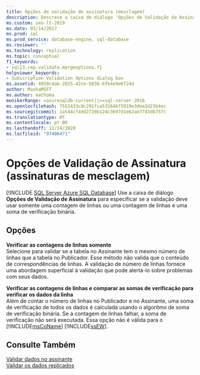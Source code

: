 ```yaml
---
title: Opções de validação de assinatura (mesclagem)
description: Descreve a caixa de diálogo 'Opções de Validação da Assinatura' do SSMS (SQL Server Management Studio).
ms.custom: seo-lt-2019
ms.date: 03/14/2017
ms.prod: sql
ms.prod_service: database-engine, sql-database
ms.reviewer: ''
ms.technology: replication
ms.topic: conceptual
f1_keywords:
- sql13.rep.validate.mergeoptions.f1
helpviewer_keywords:
- Subscription Validation Options dialog box
ms.assetid: 4958c4ab-2025-42ce-b836-6fb4e9e6f24d
author: MashaMSFT
ms.author: mathoma
monikerRange: =azuresqldb-current||>=sql-server-2016
ms.openlocfilehash: 7552433c0c291fca53164bf5919e3dea3d23b4ec
ms.sourcegitcommit: 1a544cf4dd2720b124c3697d1e62ae7741db757c
ms.translationtype: HT
ms.contentlocale: pt-BR
ms.lasthandoff: 12/14/2020
ms.locfileid: "97406471"
---
```

# <a name="subscription-validation-options-merge-subscriptions"></a>Opções de Validação de Assinatura (assinaturas de mesclagem)
[!INCLUDE [SQL Server Azure SQL Database](../../includes/applies-to-version/sql-asdb.md)]
  Use a caixa de diálogo **Opções de Validação de Assinatura** para especificar se a validação deve usar somente uma contagem de linhas ou uma contagem de linhas e uma soma de verificação binária.  
  
## <a name="options"></a>Opções  
 **Verificar as contagens de linhas somente**  
 Selecione para validar se a tabela no Assinante tem o mesmo número de linhas que a tabela no Publicador. Esse método não valida que o conteúdo de correspondências de linhas. A validação de número de linhas fornece uma abordagem superficial à validação que pode alertá-lo sobre problemas com seus dados.  
  
 **Verificar as contagens de linhas e comparar as somas de verificação para verificar os dados da linha**  
 Além de contar o número de linhas no Publicador e no Assinante, uma soma de verificação de todos os dados é calculada usando o algoritmo de soma de verificação binária. Se a contagem de linhas falhar, a soma de verificação não será executada. Essa opção não é válida para o [!INCLUDE[msCoName](../../includes/msconame-md.md)] [!INCLUDE[ssEW](../../includes/ssew-md.md)].  
  
## <a name="see-also"></a>Consulte Também  
 [Validar dados no assinante](../../relational-databases/replication/validate-data-at-the-subscriber.md)   
 [Validar os dados replicados](../../relational-databases/replication/validate-data-at-the-subscriber.md)  
  
  
